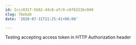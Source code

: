 ```yaml
---
id: 1ccc031f-5b82-44c8-afc9-c6763216c040
slug: 7bebab
date: '2020-07-31T21:25:41+00:00'

---
```


Testing accepting access token in HTTP Authorization header
